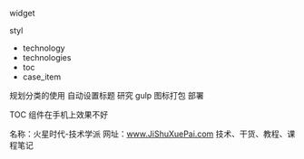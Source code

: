 widget

styl
* technology
* technologies
* toc
* case_item

规划分类的使用
自动设置标题
研究 gulp 图标打包
部署

TOC 组件在手机上效果不好




名称：火星时代-技术学派
网址：www.JiShuXuePai.com
技术、干货、教程、课程笔记

